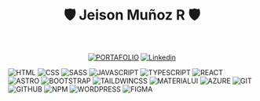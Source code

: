 <h1 align="center">🛡️ Jeison Muñoz R 🛡️</h1>
<br>

  <div align="center">
  
  [![PORTAFOLIO](https://img.shields.io/badge/-PORTAFOLIO-000000?style=for-the-badge&logo=github)](https://github.com/jeisonmr) 
  [![Linkedin](https://img.shields.io/badge/-Linkedin-1081c2?style=for-the-badge&logo=linkedin)](https://www.linkedin.com/in/jeisonmr/)
  </div>
  
  ![HTML](https://img.shields.io/badge/-HTML-000000?style=for-the-badge&logo=html5)  ![CSS](https://img.shields.io/badge/-CSS-000000?style=for-the-badge&logo=css3)  ![SASS](https://img.shields.io/badge/-Sass-000000?style=for-the-badge&logo=sass)
  ![JAVASCRIPT](https://img.shields.io/badge/-JavaScript-000000?style=for-the-badge&logo=javascript)  ![TYPESCRIPT](https://img.shields.io/badge/-TypeScript-000000?style=for-the-badge&logo=typescript)  ![REACT](https://img.shields.io/badge/-React-000000?style=for-the-badge&logo=react) ![ASTRO](https://img.shields.io/badge/-Astro-000000?style=for-the-badge&logo=astro) ![BOOTSTRAP](https://img.shields.io/badge/-Bootstrap-000000?style=for-the-badge&logo=bootstrap)
  ![TAILDWINCSS](https://img.shields.io/badge/-TailwindCSS-000000?style=for-the-badge&logo=tailwindcss)  ![MATERIALUI](https://img.shields.io/badge/-Material_UI-000000?style=for-the-badge&logo=mui)  ![AZURE](https://img.shields.io/badge/-Azure-000000?style=for-the-badge&logo=azuredevops)
  ![GIT](https://img.shields.io/badge/-Git-000000?style=for-the-badge&logo=git)  ![GITHUB](https://img.shields.io/badge/-GitHub-000000?style=for-the-badge&logo=github)  ![NPM](https://img.shields.io/badge/-npm-000000?style=for-the-badge&logo=npm)  ![WORDPRESS](https://img.shields.io/badge/-WordPress-000000?style=for-the-badge&logo=wordpress) ![FIGMA](https://img.shields.io/badge/-Figma-000000?style=for-the-badge&logo=figma)
